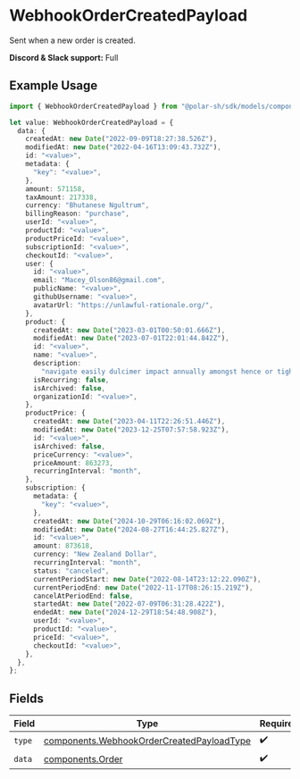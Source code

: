 # WebhookOrderCreatedPayload

Sent when a new order is created.

**Discord & Slack support:** Full

## Example Usage

```typescript
import { WebhookOrderCreatedPayload } from "@polar-sh/sdk/models/components";

let value: WebhookOrderCreatedPayload = {
  data: {
    createdAt: new Date("2022-09-09T18:27:38.526Z"),
    modifiedAt: new Date("2022-04-16T13:09:43.732Z"),
    id: "<value>",
    metadata: {
      "key": "<value>",
    },
    amount: 571158,
    taxAmount: 217338,
    currency: "Bhutanese Ngultrum",
    billingReason: "purchase",
    userId: "<value>",
    productId: "<value>",
    productPriceId: "<value>",
    subscriptionId: "<value>",
    checkoutId: "<value>",
    user: {
      id: "<value>",
      email: "Macey_Olson86@gmail.com",
      publicName: "<value>",
      githubUsername: "<value>",
      avatarUrl: "https://unlawful-rationale.org/",
    },
    product: {
      createdAt: new Date("2023-03-01T00:50:01.666Z"),
      modifiedAt: new Date("2023-07-01T22:01:44.842Z"),
      id: "<value>",
      name: "<value>",
      description:
        "navigate easily dulcimer impact annually amongst hence or tighten memorable",
      isRecurring: false,
      isArchived: false,
      organizationId: "<value>",
    },
    productPrice: {
      createdAt: new Date("2023-04-11T22:26:51.446Z"),
      modifiedAt: new Date("2023-12-25T07:57:58.923Z"),
      id: "<value>",
      isArchived: false,
      priceCurrency: "<value>",
      priceAmount: 863273,
      recurringInterval: "month",
    },
    subscription: {
      metadata: {
        "key": "<value>",
      },
      createdAt: new Date("2024-10-29T06:16:02.069Z"),
      modifiedAt: new Date("2024-08-27T16:44:25.827Z"),
      id: "<value>",
      amount: 873618,
      currency: "New Zealand Dollar",
      recurringInterval: "month",
      status: "canceled",
      currentPeriodStart: new Date("2022-08-14T23:12:22.090Z"),
      currentPeriodEnd: new Date("2022-11-17T08:26:15.219Z"),
      cancelAtPeriodEnd: false,
      startedAt: new Date("2022-07-09T06:31:28.422Z"),
      endedAt: new Date("2024-12-29T18:54:48.908Z"),
      userId: "<value>",
      productId: "<value>",
      priceId: "<value>",
      checkoutId: "<value>",
    },
  },
};
```

## Fields

| Field                                                                                                  | Type                                                                                                   | Required                                                                                               | Description                                                                                            |
| ------------------------------------------------------------------------------------------------------ | ------------------------------------------------------------------------------------------------------ | ------------------------------------------------------------------------------------------------------ | ------------------------------------------------------------------------------------------------------ |
| `type`                                                                                                 | [components.WebhookOrderCreatedPayloadType](../../models/components/webhookordercreatedpayloadtype.md) | :heavy_check_mark:                                                                                     | N/A                                                                                                    |
| `data`                                                                                                 | [components.Order](../../models/components/order.md)                                                   | :heavy_check_mark:                                                                                     | N/A                                                                                                    |
